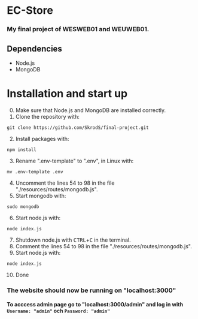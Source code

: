 # EC-Store
### My final project of WESWEB01 and WEUWEB01.

## Dependencies
- Node.js
- MongoDB

# Installation and start up
0. Make sure that Node.js and MongoDB are installed correctly.
1. Clone the repository with:
```
git clone https://github.com/SkrodS/final-project.git
```
2. Install packages with:
```
npm install
```
3. Rename ".env-template" to ".env", in Linux with:
```
mv .env-template .env
```
4. Uncomment the lines 54 to 98 in the file "./resources/routes/mongodb.js".
5. Start mongodb with:
```
sudo mongodb
```
6. Start node.js with:
```
node index.js
```
7. Shutdown node.js with <kbd>CTRL</kbd>+<kbd>C</kbd> in the terminal.
8. Comment the lines 54 to 98 in the file "./resources/routes/mongodb.js".
9. Start node.js with:
```
node index.js
```
10. Done
### The website should now be running on "localhost:3000"
#### To acccess admin page go to "localhost:3000/admin" and log in with `Username: "admin"` och `Password: "admin"`
